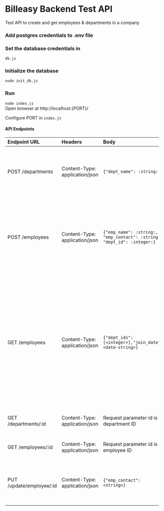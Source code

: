 # Billeasy Backend Test API
Test API to create and get employees & departments in a company
### Add postgres credentials to .env file
### Set the database credentials in
`db.js`
### Initialize the database 
`node init_db.js`
### Run
`node index.js`<br>
Open browser at http://localhost:{PORT}/

Configure PORT in `index.js`

#### API Endpoints
|Endpoint URL|Headers|Body|Description
|:---|:---|:---|:---|
|POST /departments |  Content-Type: application/json |<code>{"dept_name": :string: }</code>|Create department with the given name. Key `dept_name` is department name string.| <br>
|POST /employees |Content-Type: application/json|<code>{"emp_name": :string:, "emp_contact": :string:, "dept_id": :integer:}</code>|Create an employee. `emp_name` is employee name, `emp_contact` is employees contact number. `dept_id` is department ID|<br>
|GET /employees |Content-Type: application/json|```{"dept_ids": [<integer>],"join_date": <date-string>}```|Get employees at mentioned departments joined after the date passed. `dept_id` is a list of integers, which are the department IDs. `join_date` is employee join date, date format is YYYY-MM-DD|<br>
|GET /departments/:id |Content-Type: application/json|Request parameter id is department ID|Get department data for that id|<br>
|GET /employees/:id |Content-Type: application/json|Request parameter id is employee ID|Get employee data for that id|<br>
|PUT /update/employee/:id |Content-Type: application/json|```{"emp_contact": <string>}```|Update employee contact. Request parameter id is employee ID|<br>
